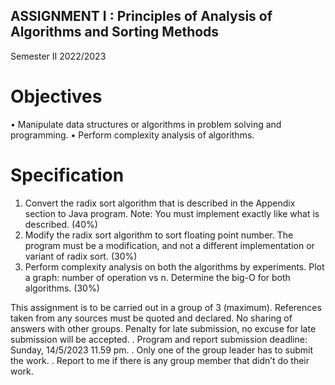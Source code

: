 ## ASSIGNMENT I : Principles of Analysis of Algorithms and Sorting Methods 
Semester II 2022/2023
# Objectives 
• Manipulate data structures or algorithms in problem solving and 
programming.
• Perform complexity analysis of algorithms.
# Specification 
1. Convert the radix sort algorithm that is described in the Appendix section 
to Java program. Note: You must implement exactly like what is 
described. (40%)
2. Modify the radix sort algorithm to sort floating point number. The program 
must be a modification, and not a different implementation or variant of 
radix sort. (30%)
3. Perform complexity analysis on both the algorithms by experiments. Plot 
a graph: number of operation vs n. Determine the big-O for both 
algorithms. (30%)

This assignment is to be carried out in a group of 3 (maximum).
References taken from any sources must be quoted and declared. No 
sharing of answers with other groups. Penalty for late submission, no 
excuse for late submission will be accepted.
. Program and report submission deadline: Sunday, 14/5/2023 11.59
pm.
. Only one of the group leader has to submit the work.
. Report to me if there is any group member that didn’t do their 
work.
